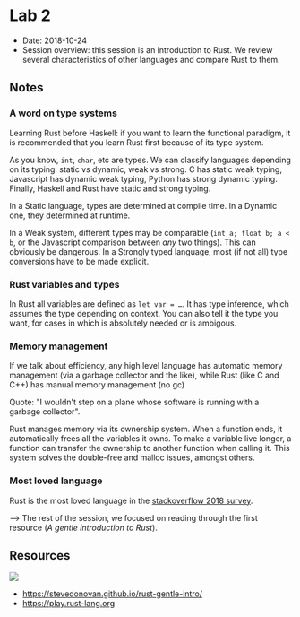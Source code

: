 # Lab 2

- Date: 2018-10-24
- Session overview: this session is an introduction to Rust. We review several characteristics of other languages and compare Rust to them.

## Notes

### A word on type systems
Learning Rust before Haskell: if you want to learn the functional paradigm, it is recommended that you learn Rust first because of its type system. 

As you know, ```int```, ```char```, etc are types. We can classify languages depending on its typing: static vs dynamic, weak vs strong. C has static weak typing, Javascript has dynamic weak typing, Python has strong dynamic typing. Finally, Haskell and Rust have static and strong typing.

In a Static language, types are determined at compile time. In a Dynamic one, they determined at runtime.

In a Weak system, different types may be comparable (```int a; float b; a < b```, or the Javascript comparison between _any_ two things). This can obviously be dangerous. In a Strongly typed language, most (if not all) type conversions have to be made explicit.

### Rust variables and types
In Rust all variables are defined as ```let var = …```. It has type inference, which assumes the type depending on context. You can also tell it the type you want, for cases in which is absolutely needed or is ambigous.

### Memory management
If we talk about efficiency, any high level language has automatic memory management (via a garbage collector and the like), while Rust (like C and C++) has manual memory management (no gc)

Quote: "I wouldn't step on a plane whose software is running with a garbage collector".

Rust manages memory via its ownership system. When a function ends, it automatically frees all the variables it owns. To make a variable live longer, a function can transfer the ownership to another function when calling it. This system solves the double-free and malloc issues, amongst others.

### Most loved language

Rust is the most loved language in the [stackoverflow 2018 survey](https://insights.stackoverflow.com/survey/2018/#most-loved-dreaded-and-wanted).

--> The rest of the session, we focused on reading through the first resource (*A gentle introduction to Rust*).

## Resources

![](https://stevedonovan.github.io/rust-gentle-intro/PPrustS.png)

- https://stevedonovan.github.io/rust-gentle-intro/
- https://play.rust-lang.org
